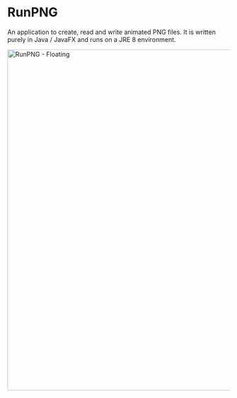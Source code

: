 # RunPNG
An application to create, read and write animated PNG files.
It is written purely in Java / JavaFX and runs on a JRE 8 environment.

<img width="769" alt="RunPNG - Floating" src="https://user-images.githubusercontent.com/89574500/132107725-f5ac0803-4ac1-4b67-898f-59a73a8b9ffd.png">
